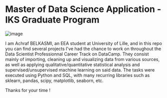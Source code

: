 # Master of Data Science Application - IKS Graduate Program
![image](https://github.com/abksm/Data-Science-Projects/assets/149950882/b709200d-e34a-4005-bbf2-1f8a21668211)

I am Achraf BELKASMI, an EEA student at University of Lille, and in this repo you can find several projects I've had the chance to work on throughout the Data Scientist Professionnal Career Track on DataCamp. They consist mainly of importing, cleaning up and visualizing data from various sources, as well as  applying qualitative/quantitative statistical analysis and supervised/unsupervised machine learning on said data. The tasks were executed using Python and SQL, with many recurring libraries such as sklearn, pandas, scipy, matplotlib, seaborn, etc. 

Thanks for your time !
